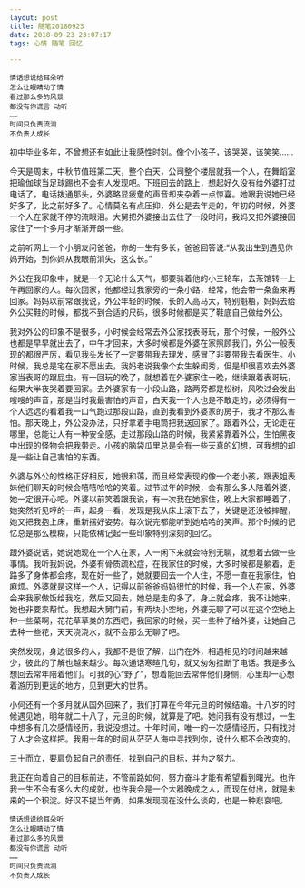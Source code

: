 ```yaml
---
layout: post
title: 随笔20180923
date: 2018-09-23 23:07:17
tags: 心情 随笔 回忆

---
```


```
情话想说给耳朵听
怎么让眼睛动了情
看过那么多的风景
都没有你谎言 动听
……
时间只负责流淌
不负责人成长
```

初中毕业多年，不曾想还有如此让我感性时刻。像个小孩子，该哭哭，该笑笑……

今天是周末，中秋节值班第二天，整个白天，公司整个楼层就我一个人，在舞蹈室把瑜伽球当足球踢也不会有人发现吧。下班回去的路上，想起好久没有给外婆打过电话了，电话拨通那头，外婆略显疲惫的声音却夹杂着一点惊喜。她跟我说她已经好多了，比之前好多了。心情莫名有点压抑，外公是去年走的，年初的时候，外婆一个人在家就不停的流眼泪。大舅把外婆接出去住了一段时间，我妈又把外婆接回家住了一个多月才渐渐开朗一些。

之前听网上一个小朋友问爸爸，你的一生有多长，爸爸回答说:“从我出生到遇见你妈开始，到你妈从我眼前消失，这么长。”

外公在我印象中，就是一个无论什么天气，都要骑着他的小三轮车，去茶馆转一上午再回家的人。每次回家，他都经过我家旁的一条小路，经常，他会带一条鱼来再回家。妈妈以前常跟我说，外公年轻的时候，长的人高马大，特别魁梧，妈妈去给外公买鞋的时候，都找不到合适的尺码，很多时候都是买了鞋底自己做给外公。

我对外公的印象不是很多，小时候会经常去外公家找表哥玩，那个时候，一般外公也都是早早就出去了，中午才回来，大多时候都是外婆在家照顾我们，外公一般表现的都很严厉，看见我头发长了一定要带我去理发，感冒了非要带我去看医生。小时候，我总是宅在家不愿出去，我妈老说我像个女生躲闺秀，但是却很喜欢去外婆家当表哥的跟屁虫。有一回玩的晚了，就想着在外婆家住一晚，继续跟着表哥玩，结果大半夜哭着要回家。去外婆家有一小段山路，路两旁都是松树，风吹过会发出嗖嗖的声音，那是当时我最害怕的声音，白天我一个人也是不敢走的，必须得有一个人远远的看着我一口气跑过那段山路，直到我看到外婆家的房子，我才不那么害怕。那天晚上，外公没办法，只好拿着手电筒把我送回家了。跟着外公，无论走在哪里，总能让人有一种安全感，走过那段山路的时候，我紧紧靠着外公，生怕黑夜中出现的怪物会把我带走。小孩的脑袋瓜里总是会有一些天真的幻想，可我想的却是一些让自己害怕的东西。

外婆与外公的性格正好相反，她很和蔼，而且经常表现的像一个老小孩，跟表姐表妹他们聊天的时候会嘻嘻哈哈的笑着。过节过年的时候，会有那么多人陪着外婆，她一定很开心吧。外婆以前笑着跟我说，有一次我在她家住，晚上大家都睡着了，她突然听见哼的一声，起身一看，发现是我从床上滚下去了，关键是还没被摔醒，她又把我抱上床，重新摆好姿势。每次说完都能听到她哈哈的笑声。那个时候的记忆总是那么模糊，只能依稀记起一些印象特别深刻的回忆。

跟外婆说话，她说她现在一个人在家，人一闲下来就会特别无聊，就想着去做一些事情。我听我妈说，外婆有骨质疏松症，在我家住的时候，大多时候都是躺着，走路多了身体都会疼，现在好一些了，她就要回去一个人住，不愿一直在我家住，怕麻烦。外婆就是这样一个人，记得以前爸爸妈妈很忙的时候，我一个人在家，外婆会来我家做饭给我吃，然后又回去，她总是走的多了，身上就会疼，我不让她来，她也非要来帮忙。我想起大舅门前，有两块小空地，外婆无聊了可以在这个空地上种一些菜啊，花花草草类的东西吧，我回家的时候，买一些种子给外婆，让她自己去种一些花，天天浇浇水，就不会那么无聊了吧。

突然发现，身边很多的人，我都不是很了解，出门在外，相遇相见的时间越来越少，彼此的了解也越来越少。每次通话寒暄几句，就又匆匆挂断了电话。我是多么想回去常年陪着他们。可我的心“野了”，想着能回去常伴他们身侧，心里却一心想着游历到更远的地方，见到更大的世界。

小何还有一个多月就从国外回来了，我们打算在今年元旦的时候结婚。十八岁的时候遇见她，明年就二十八了，元旦的时候，就算是了吧。她问我有没有想过，一生中想多有几次感情经历，我说没想过。十年时间，唯一的一次感情经历，只有找对了人才会这样把。我用十年的时间从茫茫人海中寻找到你，说什么都不会改变的。

三十而立，要肩负起自己的责任，找到自己的目标，并为之努力。

我正在向着自己的目标前进，不管前路如何，努力奋斗才能有希望看到曙光。也许我一生不会有多么大的成就，也许我会是一个大器晚成之人，而现在付出，就是未来的一个积淀。好汉不提当年勇，如果发现现在没什么谈的，也是一种悲哀吧。

```
情话想说给耳朵听
怎么让眼睛动了情
看过那么多的风景
都没有你谎言 动听
……
时间只负责流淌
不负责人成长
```

